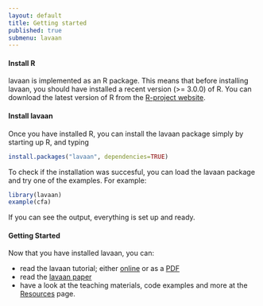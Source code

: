 ```yaml
---
layout: default
title: Getting started
published: true
submenu: lavaan
---
```


#### Install R ####
lavaan is implemented as an R package. This means that before installing
lavaan, you should have installed a recent version (>= 3.0.0) of R. You can
download the latest version of R from the 
[R-project website](http://www.r-project.org). 


#### Install lavaan ####
Once you have installed R, you can install the lavaan package simply by
starting up R, and typing

```r
install.packages("lavaan", dependencies=TRUE)
```
  
To check if the installation was succesful, you can load the lavaan package and try one of the examples. For example:
 
```r
library(lavaan)
example(cfa)
```

If you can see the output, everything is set up and ready.

#### Getting Started ####
Now that you have installed lavaan, you can:

- read the lavaan tutorial; either [online](/tutorial/index.html) or as 
a [PDF](/tutorial/tutorial.pdf)
- read the [lavaan paper](http://www.jstatsoft.org/v48/i02/)
- have a look at the teaching materials, code examples and more at
the [Resources](/resources/index.html) page.
